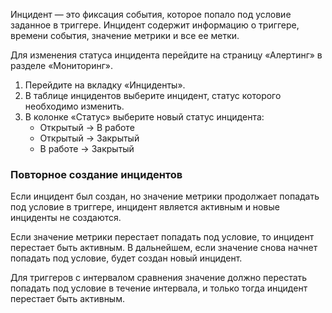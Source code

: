 Инцидент — это фиксация события, которое попало под условие заданное в триггере. Инцидент содержит информацию о триггере, времени события, значение метрики и все ее метки.

Для изменения статуса инцидента перейдите на страницу «Алертинг» в разделе «Мониторинг».

1. Перейдите на вкладку «Инциденты».
2. В таблице инцидентов выберите инцидент, статус которого необходимо изменить.
3. В колонке «Статус» выберите новый статус инцидента:
   - Открытый → В работе
   - Открытый → Закрытый
   - В работе → Закрытый

### Повторное создание инцидентов

Если инцидент был создан, но значение метрики продолжает попадать под условие в триггере,
инцидент является активным и новые инциденты не создаются.

Если значение метрики перестает попадать под условие, то инцидент перестает быть активным. В дальнейшем, если значение снова начнет попадать под условие, будет создан новый инцидент.

Для триггеров с интервалом сравнения значение должно перестать попадать под условие
в течение интервала, и только тогда инцидент перестает быть активным.
